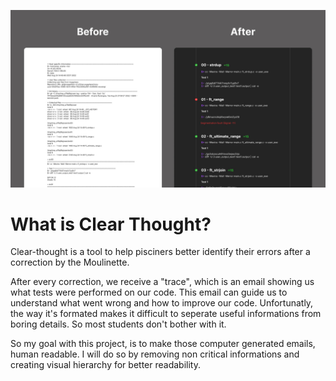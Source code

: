 ![Interface before-after](/public/assets/Thumbnail.jpg)

# What is Clear Thought?

Clear-thought is a tool to help pisciners better identify their errors after a correction by the Moulinette.

After every correction, we receive a "trace", which is an email showing us what tests were performed on our code. This email can guide us to understand what went wrong and how to improve our code. Unfortunatly, the way it's formated makes it difficult to seperate useful informations from boring details. So most students don't bother with it.

So my goal with this project, is to make those computer generated emails, human readable. I will do so by removing non critical informations and creating visual hierarchy for better readability.
